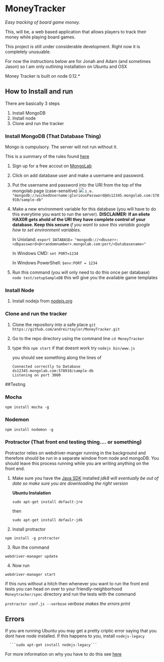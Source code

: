 # MoneyTracker
  *Easy tracking of board game money.*

This, will be, a web based application that allows players to track their money while playing board games.

This project is still under considerable development. Right now it is completely unusuable.

For now the instructions below are for Jonah and Adam (and sometimes Jason) so I am only outlining installation on Ubuntu and OSX

Money Tracker is built on node 0.12.*

## How to Install and run

There are basically 3 steps
1. Install MongoDB
2. Install node
3. Clone and run the tracker

### Install MongoDB (That Database Thing) 
Mongo is cumpulsory. The server will not run without it.

This is a summary of the rules found [here](http://docs.mongolab.com/connecting/#connect-string)

1. Sign up for a free accout on [MongoLab](https://mongolab.com)
2. Click on add database user and make a username and password.

3. Put the username and password into the URI from the top of the mongolab page (case-sensitive)
   ![](http://docs.mongolab.com/assets/screenshot-connectinfo.png)
   ```i.e. "mongodb://wickedUsername:gloriousPassword@ds12345.mongolab.com:578910/sample-db" ```

2. Make a new environment variable for this database (you will have to do this everytime you want to run the server).
**DISCLAIMER: If an eliete HAX0R gets ahold of the URI they have complete control of your database. Keep this secure** 
*if you want to save this variable google how to set environment variables.*

   In Unixland:
   ```export DATABASE= "mongodb://<dbuser>:<dbpassword>@<randomnumber>.mongolab.com:port/<Databasename>"```

   In Windows CMD:
   ```set PORT=1234```
  
   In Windows PowerShell:
   ```$env:PORT = 1234```

4. Run this command (you will only need to do this once per database)
   ``` node test/setupSampleDB ``` this will give you the available game templates

### Install Node
1. Install nodejs from [nodejs.org](http://nodejs.org/download/)

### Clone and run the tracker
1. Clone the repository into a safe place ```git https://github.com/andreirtaylor/MoneyTracker.git```

2. Go to the repo directory using the command line ``` cd MoneyTracker ```

3. type this ```npm start``` if that doesnt work try ```nodejs bin/www.js```
  
   you should see something along the lines of
   ``` 
   Connected correctly to Database
   ds12345.mongolab.com:578910/sample-db
   Listening on port 3000
   ```
   
##Testing

### Mocha

``` npm install mocha -g ```

### Nodemon

``` npm install nodemon -g ```

### Protractor (That front end testing thing.... or something)

Protractor relies on webdriver-manger running in the background and therefore should be run in a separate window from node and mongoDB. You should leave this process running while you are writing anything on the front end.

1. Make sure you have the [Java SDK](http://www.oracle.com/technetwork/java/javase/downloads/jdk8-downloads-2133151.html) installed
   *jdk8 will eventually be out of date so make sure you are downloading the right version*

   **Ubuntu Instalation**

     ```sudo apt-get install default-jre```

    then

     ```sudo apt-get install defaulr-jdk```

2. Install protractor

  ```npm install -g protractor```

3. Run the command

  ```webdriver-manager update```

4. Now run

  ```webdriver-manager start```

If this runs without a hitch then whenever you want to run the front end tests you can head on over to your friendly-neighborhood ```Moneytracker/spec``` directory and run the tests with the command

  ``` protractor conf.js --verbose ``` *verbose makes the errors print*

## Errors

If you are running Ubuntu you may get a pretty criptic error saying that you dont have node installed. If this happens to you, install ```nodejs-legacy```

      ```sudo apt-get install nodejs-legacy```

For more information on why you have to do this see [here](http://stackoverflow.com/questions/21168141/can-not-install-packages-using-node-package-manager-in-ubuntu)

